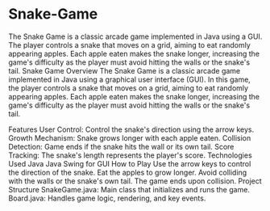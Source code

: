 # Snake-Game
The Snake Game is a classic arcade game implemented in Java using a GUI. The player controls a snake that moves on a grid, aiming to eat randomly appearing apples. Each apple eaten makes the snake longer, increasing the game's difficulty as the player must avoid hitting the walls or the snake's tail.
Snake Game
Overview
The Snake Game is a classic arcade game implemented in Java using a graphical user interface (GUI). In this game, the player controls a snake that moves on a grid, aiming to eat randomly appearing apples. Each apple eaten makes the snake longer, increasing the game's difficulty as the player must avoid hitting the walls or the snake's tail.

Features
User Control: Control the snake's direction using the arrow keys.
Growth Mechanism: Snake grows longer with each apple eaten.
Collision Detection: Game ends if the snake hits the wall or its own tail.
Score Tracking: The snake's length represents the player's score.
Technologies Used
Java
Java Swing for GUI
How to Play
Use the arrow keys to control the direction of the snake.
Eat the apples to grow longer.
Avoid colliding with the walls or the snake's own tail.
The game ends upon collision.
Project Structure
SnakeGame.java: Main class that initializes and runs the game.
Board.java: Handles game logic, rendering, and key events.
